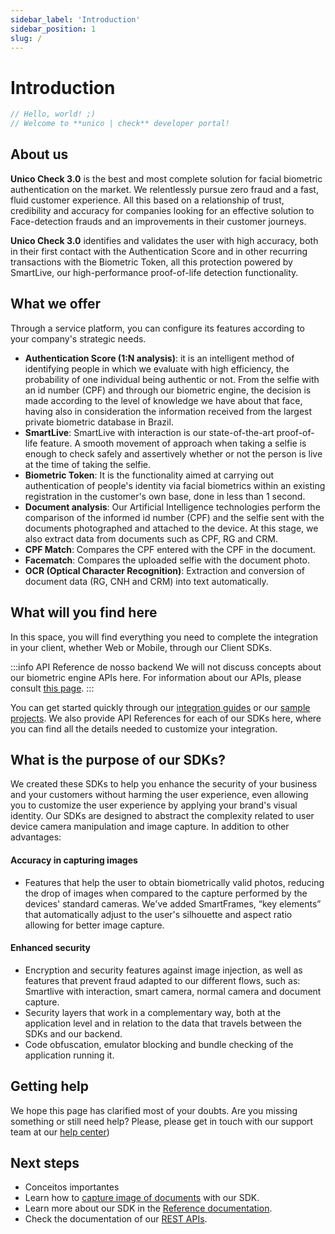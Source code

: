 ```yaml
---
sidebar_label: 'Introduction'
sidebar_position: 1
slug: /
---
```


# Introduction

```javascript
// Hello, world! ;)  
// Welcome to **unico | check** developer portal!
```

## About us

**Unico Check 3.0** is the best and most complete solution for facial biometric authentication on the market. We relentlessly pursue zero fraud and a fast, fluid customer experience. All this based on a relationship of trust, credibility and accuracy for companies looking for an effective solution to Face-detection frauds and an improvements in their customer journeys.

**Unico Check 3.0** identifies and validates the user with high accuracy, both in their first contact with the Authentication Score and in other recurring transactions with the Biometric Token, all this protection powered by SmartLive, our high-performance proof-of-life detection functionality.

## What we offer

Through a service platform, you can configure its features according to your company's strategic needs.

- **Authentication Score (1:N analysis)**: it is an intelligent method of identifying people in which we evaluate with high efficiency, the probability of one individual being authentic or not. From the selfie with an id number (CPF) and through our biometric engine, the decision is made according to the level of knowledge we have about that face, having also in consideration the information received from the largest private biometric database in Brazil.
- **SmartLive**: SmartLive with interaction is our state-of-the-art proof-of-life feature. A smooth movement of approach when taking a selfie is enough to check safely and assertively whether or not the person is live at the time of taking the selfie.
- **Biometric Token**: It is the functionality aimed at carrying out authentication of people's identity via facial biometrics within an existing registration in the customer's own base, done in less than 1 second.
- **Document analysis**: Our Artificial Intelligence technologies perform the comparison of the informed id number (CPF) and the selfie sent with the documents photographed and attached to the device. At this stage, we also extract data from documents such as CPF, RG and CRM.
- **CPF Match**: Compares the CPF entered with the CPF in the document.
- **Facematch**: Compares the uploaded selfie with the document photo.
- **OCR (Optical Character Recognition)**: Extraction and conversion of document data (RG, CNH and CRM) into text automatically.


## What will you find here

In this space, you will find everything you need to complete the integration in your client, whether Web or Mobile, through our Client SDKs.

:::info API Reference de nosso backend
We will not discuss concepts about our biometric engine APIs here. For information about our APIs, please consult [this page](https://www3.acesso.io/identity/services/v3/docs/).
:::

You can get started quickly through our [integration guides](primeiros-passos#escolha-um-de-nossos-sdks) or our [sample projects](recursos-adicionais/exemplos). We also provide API References for each of our SDKs here, where you can find all the details needed to customize your integration.


## What is the purpose of our SDKs?

We created these SDKs to help you enhance the security of your business and your customers without harming the user experience, even allowing you to customize the user experience by applying your brand's visual identity. Our SDKs are designed to abstract the complexity related to user device camera manipulation and image capture. In addition to other advantages:

#### Accuracy in capturing images
- Features that help the user to obtain biometrically valid photos, reducing the drop of images when compared to the capture performed by the devices' standard cameras. We've added SmartFrames, “key elements” that automatically adjust to the user's silhouette and aspect ratio allowing for better image capture.

#### Enhanced security​
- Encryption and security features against image injection, as well as features that prevent fraud adapted to our different flows, such as: Smartlive with interaction, smart camera, normal camera and document capture.
- Security layers that work in a complementary way, both at the application level and in relation to the data that travels between the SDKs and our backend.
- Code obfuscation, emulator blocking and bundle checking of the application running it.

## Getting help

We hope this page has clarified most of your doubts. Are you missing something or still need help? Please, please get in touch with our support team at our [help center](https://ajuda.unico.io/hc/pt-br/categories/360002344171))

## Next steps

- Conceitos importantes
- Learn how to [capture image of documents](#) with our SDK.
- Learn more about our SDK in the [Reference documentation](#).
- Check the documentation of our [REST APIs](#).



